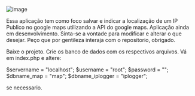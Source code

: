 ![image](https://github.com/user-attachments/assets/df29e7e9-09ab-4f77-83d3-d5a615d4ae3c)



Essa aplicação tem como foco salvar e indicar a localização de um IP Publico no google maps utilizando a API do google maps.
Aplicação ainda em desenvolvimento.
Sinta-se a vontade para modificar e alterar o que desejar.
Peço que por gentileza interaja com o repositorio, obrigado.


Baixe o projeto.
Crie os banco de dados com os respectivos arquivos.
Vá em index.php e altere:

$servername = "localhost";
$username = "root";
$password = "";
$dbname_map = "map";
$dbname_iplogger = "iplogger";

se necessario.

